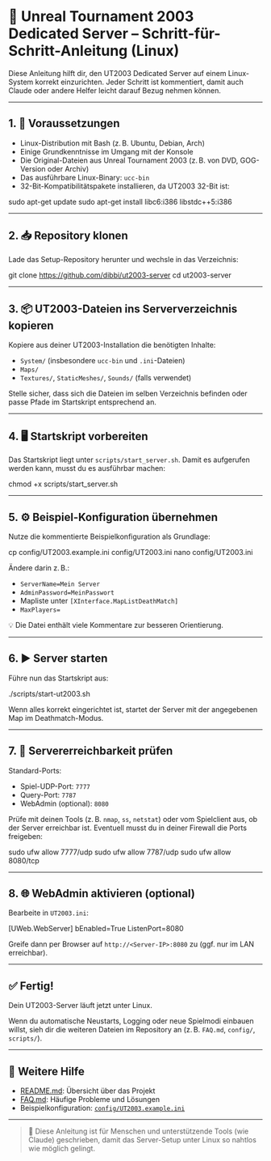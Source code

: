 # 🧱 Unreal Tournament 2003 Dedicated Server – Schritt-für-Schritt-Anleitung (Linux)

Diese Anleitung hilft dir, den UT2003 Dedicated Server auf einem Linux-System korrekt einzurichten. Jeder Schritt ist kommentiert, damit auch Claude oder andere Helfer leicht darauf Bezug nehmen können.

---

## 1. 📂 Voraussetzungen

- Linux-Distribution mit Bash (z. B. Ubuntu, Debian, Arch)
- Einige Grundkenntnisse im Umgang mit der Konsole
- Die Original-Dateien aus Unreal Tournament 2003 (z. B. von DVD, GOG-Version oder Archiv)
- Das ausführbare Linux-Binary: `ucc-bin`
- 32-Bit-Kompatibilitätspakete installieren, da UT2003 32-Bit ist:

sudo apt-get update
sudo apt-get install libc6:i386 libstdc++5:i386

---

## 2. 📥 Repository klonen

Lade das Setup-Repository herunter und wechsle in das Verzeichnis:

git clone https://github.com/dibbi/ut2003-server
cd ut2003-server

---

## 3. 📦 UT2003-Dateien ins Serververzeichnis kopieren

Kopiere aus deiner UT2003-Installation die benötigten Inhalte:

- `System/` (insbesondere `ucc-bin` und `.ini`-Dateien)
- `Maps/`
- `Textures/`, `StaticMeshes/`, `Sounds/` (falls verwendet)

Stelle sicher, dass sich die Dateien im selben Verzeichnis befinden oder passe Pfade im Startskript entsprechend an.

---

## 4. 🖥️ Startskript vorbereiten

Das Startskript liegt unter `scripts/start_server.sh`. Damit es aufgerufen werden kann, musst du es ausführbar machen:

chmod +x scripts/start_server.sh


---

## 5. ⚙️ Beispiel-Konfiguration übernehmen

Nutze die kommentierte Beispielkonfiguration als Grundlage:

cp config/UT2003.example.ini config/UT2003.ini
nano config/UT2003.ini


Ändere darin z. B.:

- `ServerName=Mein Server`
- `AdminPassword=MeinPasswort`
- Mapliste unter `[XInterface.MapListDeathMatch]`
- `MaxPlayers=`

💡 Die Datei enthält viele Kommentare zur besseren Orientierung.

---

## 6. ▶️ Server starten

Führe nun das Startskript aus:

./scripts/start-ut2003.sh



Wenn alles korrekt eingerichtet ist, startet der Server mit der angegebenen Map im Deathmatch-Modus.

---

## 7. 📡 Servererreichbarkeit prüfen

Standard-Ports:

- Spiel-UDP-Port: `7777`
- Query-Port: `7787`
- WebAdmin (optional): `8080`

Prüfe mit deinen Tools (z. B. `nmap`, `ss`, `netstat`) oder vom Spielclient aus, ob der Server erreichbar ist. Eventuell musst du in deiner Firewall die Ports freigeben:

sudo ufw allow 7777/udp
sudo ufw allow 7787/udp
sudo ufw allow 8080/tcp


---

## 8. 🌐 WebAdmin aktivieren (optional)

Bearbeite in `UT2003.ini`:

[UWeb.WebServer]
bEnabled=True
ListenPort=8080

Greife dann per Browser auf `http://<Server-IP>:8080` zu (ggf. nur im LAN erreichbar).

---

## ✅ Fertig!

Dein UT2003-Server läuft jetzt unter Linux.

Wenn du automatische Neustarts, Logging oder neue Spielmodi einbauen willst, sieh dir die weiteren Dateien im Repository an (z. B. `FAQ.md`, `config/`, `scripts/`).

---

## 🔗 Weitere Hilfe

- [README.md](README.md): Übersicht über das Projekt
- [FAQ.md](FAQ.md): Häufige Probleme und Lösungen
- Beispielkonfiguration: [`config/UT2003.example.ini`](config/UT2003.example.ini)

---

> 📌 Diese Anleitung ist für Menschen und unterstützende Tools (wie Claude) geschrieben, damit das Server-Setup unter Linux so nahtlos wie möglich gelingt.

